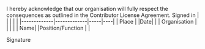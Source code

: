 I hereby acknowledge that our organisation will fully respect the consequences as outlined in the Contributor License Agreement.
Signed in 
|         |            |   | |
|-------------|-------------|-----|----|
| Place      |  |Date| |
| Organisation      |       |    | |
| Name|       |Position/Function  | |

Signature
